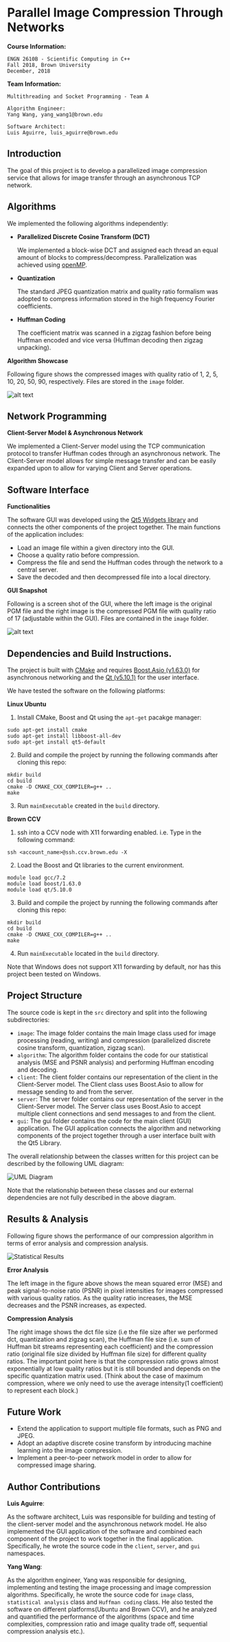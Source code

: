 # Parallel Image Compression Through Networks
**Course Information:**

    ENGN 2610B - Scientific Computing in C++
    Fall 2018, Brown University
    December, 2018

**Team Information:**

    Multithreading and Socket Programming - Team A

    Algorithm Engineer:
    Yang Wang, yang_wang1@brown.edu

    Software Architect:
    Luis Aguirre, luis_aguirre@brown.edu

## Introduction
The goal of this project is to develop a parallelized image compression service that allows for image transfer through an asynchronous TCP network.

## Algorithms
We implemented the following algorithms independently:
- **Parallelized Discrete Cosine Transform (DCT)**

    We implemented a block-wise DCT and assigned each thread an equal amount of blocks to compress/decompress. Parallelization was achieved using [openMP](https://www.openmp.org/).
- **Quantization**

    The standard JPEG quantization matrix and quality ratio formalism was adopted to compress information stored in the high frequency Fourier coefficients.
- **Huffman Coding**

    The coefficient matrix was scanned in a zigzag fashion before being Huffman encoded and vice versa (Huffman decoding then zigzag unpacking).


**Algorithm Showcase**

Following figure shows the compressed images with quality ratio of 1, 2, 5, 10, 20, 50, 90, respectively. Files are stored in the `image` folder.

![alt text](https://drive.google.com/uc?export=view&id=1mCTFwoP2i-_JYhazqwzel1KjXjQ5uaH6)


## Network Programming
**Client-Server Model & Asynchronous Network**

We implemented a Client-Server model using the TCP communication protocol to transfer Huffman codes through an asynchronous network. The Client-Server model allows for simple message transfer and can be easily expanded upon to allow for varying Client and Server operations.

## Software Interface
**Functionalities**

The software GUI was developed using the [Qt5 Widgets library](https://doc.qt.io/qt-5.11/qtwidgets-index.html) and connects the other components of the project together. The main functions of the application includes:
- Load an image file within a given directory into the GUI.
- Choose a quality ratio before compression.
- Compress the file and send the Huffman codes through the network to a central server.
- Save the decoded and then decompressed file into a local directory.

**GUI Snapshot**

Following is a screen shot of the GUI, where the left image is the original PGM file and the right image is the compressed PGM file with quality ratio of 17 (adjustable within the GUI). Files are contained in the `image` folder.

![alt text](https://drive.google.com/uc?export=view&id=1Z7Rzw5FhtaiJNbFLtEGJqIbqc0Bf_4w3)

## Dependencies and Build Instructions.
The project is built with [CMake](https://cmake.org/) and requires [Boost.Asio (v1.63.0)](https://www.boost.org/doc/libs/1_66_0/doc/html/boost_asio.html) for asynchronous networking and the [Qt (v5.10.1)](https://www.qt.io/) for the user interface.

We have tested the software on the following platforms:

**Linux Ubuntu**
1. Install CMake, Boost and Qt using the `apt-get` pacakge manager:
```
sudo apt-get install cmake
sudo apt-get install libboost-all-dev
sudo apt-get install qt5-default
```
2. Build and compile the project by running the following commands after cloning this repo:
```
mkdir build
cd build
cmake -D CMAKE_CXX_COMPILER=g++ ..
make
```
3. Run `mainExecutable` created in the `build` directory.

**Brown CCV**
1. ssh into a CCV node with X11 forwarding enabled. i.e. Type in the following command:
```
ssh <account_name>@ssh.ccv.brown.edu -X
```
2. Load the Boost and Qt libraries to the current environment.
```
module load gcc/7.2
module load boost/1.63.0
module load qt/5.10.0
```
3. Build and compile the project by running the following commands after cloning this repo:
```
mkdir build
cd build
cmake -D CMAKE_CXX_COMPILER=g++ ..
make
```
4. Run `mainExecutable` located in the `build` directory.

Note that Windows does not support X11 forwarding by default, nor has this project been tested on Windows.

## Project Structure
The source code is kept in the `src` directory and split into the following subdirectories:
- `image`: The image folder contains the main Image class used for image processing (reading, writing) and compression (parallelized discrete cosine transform, quantization, zigzag scan).
- `algorithm`: The algorithm folder contains the code for our statistical analysis (MSE and PSNR analysis) and performing Huffman encoding and decoding.
- `client`: The client folder contains our representation of the client in the Client-Server model. The Client class uses Boost.Asio to allow for message sending to and from the server.
- `server`: The server folder contains our representation of the server in the Client-Server model. The Server class uses Boost.Asio to accept multiple client connections and send messages to and from the client.
- `gui`: The gui folder contains the code for the main client (GUI) application. The GUI application connects the algorithm and networking components of the project together through a user interface built with the Qt5 Library.

The overall relationship between the classes written for this project can be described by the following UML diagram:

![UML Diagram](https://drive.google.com/uc?export=view&id=1o2gVhemj3gtdfGjETxDOordQ46kJHRVc)

Note that the relationship between these classes and our external dependencies are not fully described in the above diagram.

## Results & Analysis
Following figure shows the performance of our compression algorithm in terms of error analysis and compression analysis.

![Statistical Results](https://drive.google.com/uc?export=view&id=1K7uSsTgzb6Z3fiSpthnTFwYoeK00K_1k)

**Error Analysis**

The left image in the figure above shows the mean squared error (MSE) and peak signal-to-noise ratio (PSNR) in pixel intensities for images compressed with various quality ratios. As the quality ratio increases, the MSE decreases and the PSNR increases, as expected.

**Compression Analysis**

The right image shows the dct file size (i.e the file size after we performed dct, quantization and zigzag scan), the Huffman file size (i.e. sum of Huffman bit streams representing each coefficient) and the compression ratio (original file size divided by Huffman file size) for different quality ratios. The important point here is that the compression ratio grows almost exponentially at low quality ratios but it is still bounded and depends on the specific quantization matrix used. (Think about the case of maximum compression, where we only need to use the average intensity(1 coefficient) to represent each block.)

## Future Work
- Extend the application to support multiple file formats, such as PNG and JPEG.
- Adopt an adaptive discrete cosine transform by introducing machine learning into the image compression.
- Implement a peer-to-peer network model in order to allow for compressed image sharing.

## Author Contributions
**Luis Aguirre**:

As the software architect, Luis was responsible for building and testing of the client-server model and the asynchronous network model. He also implemented the GUI application of the software and combined each component of the project to work together in the final application. Specifically, he wrote the source code in the `client`, `server`, and `gui` namespaces.

**Yang Wang**:

As the algorithm engineer, Yang was responsible for designing, implementing and testing the image processing and image compression algorithms. Specifically, he wrote the source code for `image` class, `statistical analysis` class and `Huffman coding` class. He also tested the software on different platforms(Ubuntu and Brown CCV), and he analyzed and quantified the performance of the algorithms (space and time complexities, compression ratio and image quality trade off, sequential compression analysis etc.).

